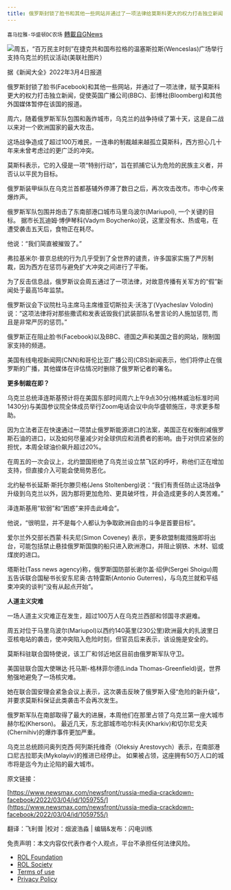 ```yaml
---
title: 俄罗斯封锁了脸书和其他一些网站并通过了一项法律给莫斯科更大的权力打击独立新闻
---
```

`喜马拉雅-华盛顿DC农场` [轉載自GNews](https://gnews.org/zh-hans/2118429/)

![](https://assets.gnews.org/wp-content/uploads/2022/03/图片1-51.png)周五，“百万民主时刻”在捷克共和国布拉格的温塞斯拉斯(Wenceslas)广场举行支持乌克兰的抗议活动(美联社图片）


据《新闻大全》2022年3月4日报道

俄罗斯封锁了脸书(Facebook)和其他一些网站，并通过了一项法律，赋予莫斯科更大的权力打击独立新闻，促使英国广播公司(BBC)、彭博社(Bloomberg)和其他外国媒体暂停在该国的报道。

周六，随着俄罗斯军队包围和轰炸城市，乌克兰的战争持续了第十天，这是自二战以来对一个欧洲国家的最大攻击。

这场战争造成了超过100万难民，一连串的制裁越来越孤立莫斯科，西方担心几十年来未曾考虑过的更广泛的冲突。

莫斯科表示，它的入侵是一项“特别行动”，旨在抓捕它认为危险的民族主义者，并否认以平民为目标。

俄罗斯装甲纵队在乌克兰首都基辅外停滞了数日之后，再次攻击改市。市中心传来爆炸声。

俄罗斯军队包围并炮击了东南部港口城市马里乌波尔(Mariupol), 一个关键的目标。 据市长瓦迪姆·博伊琴科(Vadym Boychenko)说，这里没有水、热或电，在遭受袭击五天后，食物正在耗尽。

他说：“我们简直被摧毁了。”

弗拉基米尔·普京总统的行为几乎受到了全世界的谴责，许多国家实施了严厉制裁，因为西方在惩罚与避免扩大冲突之间进行了平衡。

为了反击信息战，俄罗斯议会周五通过了一项法律，对故意传播有关军方的“假”新闻处于最高15年监禁。

俄罗斯议会下议院杜马主席马主席维亚切斯拉夫·沃洛丁(Vyacheslav Volodin)说：“这项法律将对那些撒谎和发表诋毁我们武装部队名誉言论的人施加惩罚, 而且是非常严厉的惩罚。”

俄罗斯正在阻止脸书(Facebook)以及BBC、德国之声和美国之音的网站，限制国家支持的频道。

美国有线电视新闻网(CNN)和哥伦比亚广播公司(CBS)新闻表示，他们将停止在俄罗斯的广播，其他媒体在评估情况时删除了俄罗斯记者的署名。

**更多制裁在即？**

乌克兰总统泽连斯基预计将在美国东部时间周六上午9点30分(格林威治标准时间1430分)与美国参议院全体成员举行Zoom电话会议中向华盛顿施压，寻求更多帮助。

因为立法者正在快速通过一项禁止俄罗斯能源进口的法案，美国正在权衡削减俄罗斯石油的进口，以及如何尽量减少对全球供应和消费者的影响。由于对供应紧张的担忧，本周全球油价飙升超过20%。

在周五的一次会议上，北约盟国拒绝了乌克兰设立禁飞区的呼吁，称他们正在增加支持，但直接介入可能会使局势恶化。

北约秘书长延斯·斯托尔滕贝格(Jens Stoltenberg)说：“我们有责任防止这场战争升级到乌克兰以外，因为那将更加危险、更具破坏性，并会造成更多的人类苦难。”

泽连斯基用“软弱”和“困惑”来抨击此峰会”。

他说，“很明显，并不是每个人都认为争取欧洲自由的斗争是首要目标”。

爱尔兰外交部长西蒙·科夫尼(Simon Coveney) 表示，更多欧盟制裁措施即将出台，可能包括禁止悬挂俄罗斯国旗的船只进入欧洲港口，并阻止钢铁、木材、铝或煤炭的进口。

塔斯社(Tass news agency)称，俄罗斯国防部长谢尔盖·绍伊(Sergei Shoigu)周五告诉联合国秘书长安东尼奥·古特雷斯(Antonio Guterres)，与乌克兰就和平结束冲突的谈判“没有从起点开始”。

**人道主义灾难**

一场人道主义灾难正在发生，超过100万人在乌克兰西部和邻国寻求避难。

周五对位于马里乌波尔(Mariupol)以西约140英里(230公里)欧洲最大的扎波里日亚核电站的袭击，使冲突陷入危险时刻，但官员后来表示，该设施是安全的。

莫斯科驻联合国特使说，该工厂和邻近地区目前由俄罗斯军队守卫。

美国驻联合国大使琳达·托马斯-格林菲尔德(Linda Thomas-Greenfield)说，世界勉强地避免了一场核灾难。

她在联合国安理会紧急会议上表示，这次袭击反映了俄罗斯入侵“危险的新升级”，并要求莫斯科保证此类袭击不会再次发生。

俄罗斯军队在南部取得了最大的进展，本周他们在那里占领了乌克兰第一座大城市赫尔松(Kherson)。 最近几天，东北部城市哈尔科夫(Kharkiv)和切尔尼戈夫(Chernihiv)的爆炸事件更加严重。

乌克兰总统顾问奥列克西·阿列斯托维奇（Oleksiy Arestovych）表示，在南部港口尼古拉耶夫(Mykolayiv)的推进已经停止。 如果被占领，这座拥有50万人口的城市将是迄今为止沦陷的最大城市。

原文链接：

[https://www.newsmax.com/newsfront/russia-media-crackdown-facebook/2022/03/04/id/1059755/](https://www.newsmax.com/newsfront/russia-media-crackdown-facebook/2022/03/04/id/1059755/)





翻译：飞利普 |校对：烟波浩淼 | 编辑&发布：闪电训练

 

免责声明：本文内容仅代表作者个人观点，平台不承担任何法律风险。

- [ROL Foundation](https://rolfoundation.org/)
- [ROL Society](https://rolsociety.org/)
- [Terms of use](https://gnews.org/terms-of-use-3/)
- [Privacy Policy](https://gnews.org/privacy-policy/)
